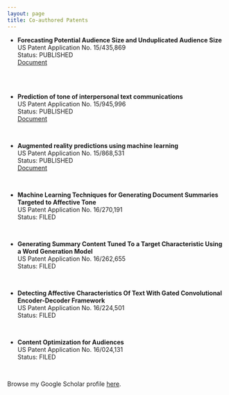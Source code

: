```yaml
---
layout: page
title: Co-authored Patents
---
```


- **Forecasting Potential Audience Size and Unduplicated Audience Size** <br/>US Patent Application No. 15/435,869 <br/>
Status: PUBLISHED<br/><a href="https://patentimages.storage.googleapis.com/2e/c4/58/dd997e2ae1a599/US20180240149A1.pdf" target="_blank">Document</a>
<br />
<br />

- **Prediction of tone of interpersonal text communications** <br/>US Patent Application No. 15/945,996 <br/>
Status: PUBLISHED<br/><a href="https://patentimages.storage.googleapis.com/bd/51/50/88bb7df0b7cb20/US20190311035A1.pdf" target="_blank">Document</a>
<br />

- **Augmented reality predictions using machine learning** <br/>US Patent Application No. 15/868,531 <br/>
Status: PUBLISHED<br/><a href="https://patentimages.storage.googleapis.com/9a/dc/b6/eebf76966498fa/US20190213403A1.pdf" target="_blank">Document</a>
<br />

- **Machine Learning Techniques for Generating Document Summaries Targeted to Affective Tone** <br/>US Patent Application No. 16/270,191 <br/>
Status: FILED
<br />

- **Generating Summary Content Tuned To a Target Characteristic Using a Word Generation Model** <br/>US Patent Application No. 16/262,655 <br/>
Status: FILED
<br />

- **Detecting Affective Characteristics Of Text With Gated Convolutional Encoder-Decoder Framework** <br/>US Patent Application No. 16/224,501 <br/>
Status: FILED
<br />

- **Content Optimization for Audiences** <br/>US Patent Application No. 16/024,131 <br/>
Status: FILED
<br />

Browse my Google Scholar profile <a href="https://scholar.google.co.in/citations?user=x4rFCskAAAAJ&hl=en" target="_blank">here</a>.
<br />


